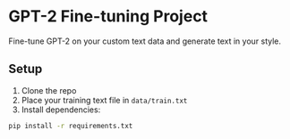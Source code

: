 # GPT-2 Fine-tuning Project

Fine-tune GPT-2 on your custom text data and generate text in your style.

## Setup

1. Clone the repo
2. Place your training text file in `data/train.txt`
3. Install dependencies:

```bash
pip install -r requirements.txt
